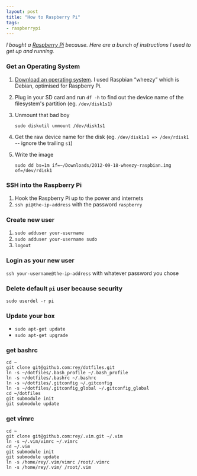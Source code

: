```yaml
---
layout: post
title: "How to Raspberry Pi"
tags:
- raspberrypi
---
```

 
 _I bought a [Raspberry Pi](http://en.wikipedia.org/wiki/Raspberry_Pi) because. Here are a bunch of instructions I used to get up and running._
 
### Get an Operating System

1. [Download an operating system](http://www.raspberrypi.org/downloads). I used Raspbian “wheezy” which is Debian, optimised for Raspberry Pi.
2. Plug in your SD card and run `df -h` to find out the device name of the filesystem's partition (eg. `/dev/disk1s1`)
3. Unmount that bad boy

       sudo diskutil unmount /dev/disk1s1
4. Get the raw device name for the disk (eg. `/dev/disk1s1 => /dev/rdisk1` -- ignore the trailing `s1`)
5. Write the image

       sudo dd bs=1m if=~/Downloads/2012-09-18-wheezy-raspbian.img of=/dev/rdisk1

### SSH into the Raspberry Pi

1. Hook the Raspberry Pi up to the power and internets
2. `ssh pi@the-ip-address` with the password `raspberry`

### Create new user

1. `sudo adduser your-username`
2. `sudo adduser your-username sudo`
3. `logout`

### Login as your new user

`ssh your-username@the-ip-address` with whatever password you chose

### Delete default `pi` user because security

`sudo userdel -r pi`

### Update your box

* `sudo apt-get update`
* `sudo apt-get upgrade`

### get bashrc

    cd ~
    git clone git@github.com:rey/dotfiles.git
    ln -s ~/dotfiles/.bash_profile ~/.bash_profile
    ln -s ~/dotfiles/.bashrc ~/.bashrc
    ln -s ~/dotfiles/.gitconfig ~/.gitconfig
    ln -s ~/dotfiles/.gitconfig_global ~/.gitconfig_global
    cd ~/dotfiles
    git submodule init
    git submodule update

### get vimrc

    cd ~
    git clone git@github.com:rey/.vim.git ~/.vim
    ln -s ~/.vim/vimrc ~/.vimrc
    cd ~/.vim
    git submodule init
    git submodule update
    ln -s /home/rey/.vim/vimrc /root/.vimrc
    ln -s /home/rey/.vim/ /root/.vim
